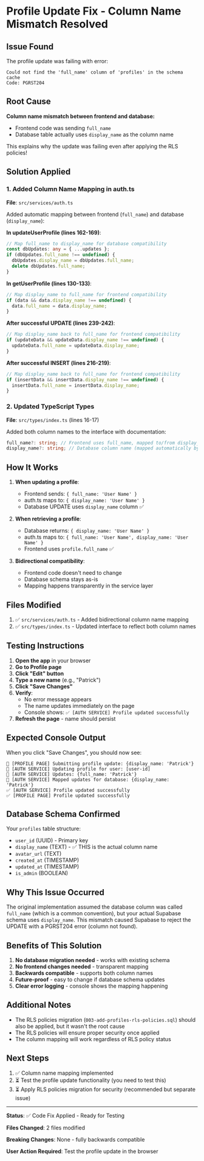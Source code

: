 # Profile Update Fix - Column Name Mismatch Resolved

## Issue Found

The profile update was failing with error:
```
Could not find the 'full_name' column of 'profiles' in the schema cache
Code: PGRST204
```

## Root Cause

**Column name mismatch between frontend and database:**
- Frontend code was sending `full_name`
- Database table actually uses `display_name` as the column name

This explains why the update was failing even after applying the RLS policies!

## Solution Applied

### 1. Added Column Name Mapping in auth.ts

**File**: `src/services/auth.ts`

Added automatic mapping between frontend (`full_name`) and database (`display_name`):

**In updateUserProfile (lines 162-169)**:
```typescript
// Map full_name to display_name for database compatibility
const dbUpdates: any = { ...updates };
if (dbUpdates.full_name !== undefined) {
  dbUpdates.display_name = dbUpdates.full_name;
  delete dbUpdates.full_name;
}
```

**In getUserProfile (lines 130-133)**:
```typescript
// Map display_name to full_name for frontend compatibility
if (data && data.display_name !== undefined) {
  data.full_name = data.display_name;
}
```

**After successful UPDATE (lines 239-242)**:
```typescript
// Map display_name back to full_name for frontend compatibility
if (updateData && updateData.display_name !== undefined) {
  updateData.full_name = updateData.display_name;
}
```

**After successful INSERT (lines 216-219)**:
```typescript
// Map display_name back to full_name for frontend compatibility
if (insertData && insertData.display_name !== undefined) {
  insertData.full_name = insertData.display_name;
}
```

### 2. Updated TypeScript Types

**File**: `src/types/index.ts` (lines 16-17)

Added both column names to the interface with documentation:
```typescript
full_name?: string; // Frontend uses full_name, mapped to/from display_name in database
display_name?: string; // Database column name (mapped automatically by auth service)
```

## How It Works

1. **When updating a profile**:
   - Frontend sends: `{ full_name: 'User Name' }`
   - auth.ts maps to: `{ display_name: 'User Name' }`
   - Database UPDATE uses `display_name` column ✅

2. **When retrieving a profile**:
   - Database returns: `{ display_name: 'User Name' }`
   - auth.ts maps to: `{ full_name: 'User Name', display_name: 'User Name' }`
   - Frontend uses `profile.full_name` ✅

3. **Bidirectional compatibility**:
   - Frontend code doesn't need to change
   - Database schema stays as-is
   - Mapping happens transparently in the service layer

## Files Modified

1. ✅ `src/services/auth.ts` - Added bidirectional column name mapping
2. ✅ `src/types/index.ts` - Updated interface to reflect both column names

## Testing Instructions

1. **Open the app** in your browser
2. **Go to Profile page**
3. **Click "Edit" button**
4. **Type a new name** (e.g., "Patrick")
5. **Click "Save Changes"**
6. **Verify**:
   - No error message appears
   - The name updates immediately on the page
   - Console shows: `✅ [AUTH SERVICE] Profile updated successfully`
7. **Refresh the page** - name should persist

## Expected Console Output

When you click "Save Changes", you should now see:

```
🔄 [PROFILE PAGE] Submitting profile update: {display_name: 'Patrick'}
🔄 [AUTH SERVICE] Updating profile for user: [user-id]
📝 [AUTH SERVICE] Updates: {full_name: 'Patrick'}
📝 [AUTH SERVICE] Mapped updates for database: {display_name: 'Patrick'}
✅ [AUTH SERVICE] Profile updated successfully
✅ [PROFILE PAGE] Profile updated successfully
```

## Database Schema Confirmed

Your `profiles` table structure:
- `user_id` (UUID) - Primary key
- `display_name` (TEXT) - ✅ THIS is the actual column name
- `avatar_url` (TEXT)
- `created_at` (TIMESTAMP)
- `updated_at` (TIMESTAMP)
- `is_admin` (BOOLEAN)

## Why This Issue Occurred

The original implementation assumed the database column was called `full_name` (which is a common convention), but your actual Supabase schema uses `display_name`. This mismatch caused Supabase to reject the UPDATE with a PGRST204 error (column not found).

## Benefits of This Solution

1. **No database migration needed** - works with existing schema
2. **No frontend changes needed** - transparent mapping
3. **Backwards compatible** - supports both column names
4. **Future-proof** - easy to change if database schema updates
5. **Clear error logging** - console shows the mapping happening

## Additional Notes

- The RLS policies migration (`003-add-profiles-rls-policies.sql`) should also be applied, but it wasn't the root cause
- The RLS policies will ensure proper security once applied
- The column mapping will work regardless of RLS policy status

## Next Steps

1. ✅ Column name mapping implemented
2. ⏳ Test the profile update functionality (you need to test this)
3. ⏳ Apply RLS policies migration for security (recommended but separate issue)

---

**Status**: ✅ Code Fix Applied - Ready for Testing

**Files Changed**: 2 files modified

**Breaking Changes**: None - fully backwards compatible

**User Action Required**: Test the profile update in the browser

